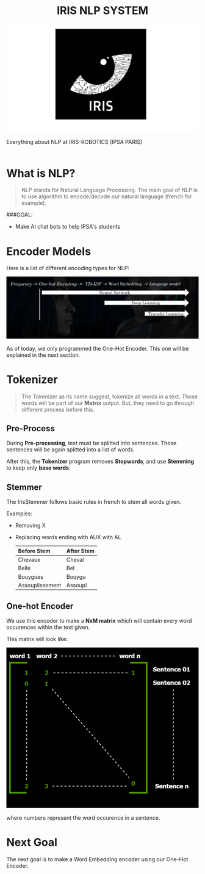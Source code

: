 
<h1 align="center">IRIS NLP SYSTEM</h1>

![Thumbnail of Hacker](assets/images/thumbnail.png)


Everything about NLP at IRIS-ROBOTICS (IPSA PARIS)  
</br>
# What is NLP?

> NLP stands for Natural Language Processing. The main goal of NLP is to 
> use algorithm to encode/decode our natural language (french for example).

###GOAL: 

* Make AI chat bots to help IPSA's students

# Encoder Models
Here is a list of different encoding types for NLP:

![Thumbnail of Hacker](assets/images/course_1.png)

As of today, we only programmed the One-Hot Encoder.
This one will be explained in the next section.

# Tokenizer

> The Tokenizer as its name suggest, tokenize all words in a text.
> Those words will be part of our **Matrix** output. But, they need to go through different process 
> before this.

## Pre-Process
During **Pre-processing**, text must be splitted into sentences. Those sentences will be again splitted into
a list of words. 

After this, the **Tokenizer** program removes **Stopwords**, and use **Stemming** to keep only **base words**.

## Stemmer

The IrisStemmer follows basic rules in french to stem all words given.

Examples:
* Removing X
* Replacing words ending with AUX with AL

  | Before Stem       | After Stem         
  |:-------------|:------------------
  | Chevaux      | Cheval
  | Belle        | Bel
  | Bouygues     | Bouygu      
  | Assouplissement  | Assoupl



## One-hot Encoder

We use this encoder to make a **NxM matrix** which will contain every word occurences
within the text given.

This matrix will look like:

![one-hot-matrix](assets/images/one-hot-encoder.png)

where numbers represent the word occurence in a sentence.


# Next Goal

The next goal is to make a Word Embedding encoder using our One-Hot Encoder.